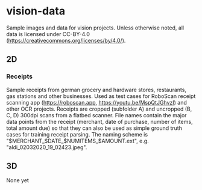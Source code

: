 # vision-data
Sample images and data for vision projects. Unless otherwise noted, all data is licensed under CC-BY-4.0 (https://creativecommons.org/licenses/by/4.0/).

## 2D

### Receipts

Sample receipts from german grocery and hardware stores, restaurants, gas stations and other businesses. Used as test cases for RoboScan receipt scanning app (https://roboscan.app, https://youtu.be/MspQtJGhvzI) and other OCR projects. Receipts are cropped (subfolder A) and uncropped (B, C, D) 300dpi scans from a flatbed scanner. File names contain the major data points from the receipt (merchant, date of purchase, number of items, total amount due) so that they can also be used as simple ground truth cases for training receipt parsing. The naming scheme is "$MERCHANT_$DATE_$NUMITEMS_$AMOUNT.ext", e.g. "aldi_02032020_19_02423.jpeg".

## 3D

None yet
